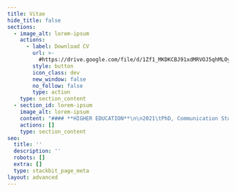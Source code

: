 ```yaml
---
title: Vitae
hide_title: false
sections:
  - image_alt: lorem-ipsum
    actions:
      - label: Download CV
        url: >-
          #https://drive.google.com/file/d/1Zf1_MKDKCBJ91xdMRVOJ5qhMLOyDjHMx/view?usp=sharing
        style: button
        icon_class: dev
        new_window: false
        no_follow: false
        type: action
    type: section_content
  - section_id: lorem-ipsum
    image_alt: lorem-ipsum
    content: "#### **HIGHER EDUCATION**\n\n2021\tPhD, Communication Studies, University of Iowa\r\nDissertation: “Understanding the Early Television Cartoon”\r\nDirectors: Timothy Havens and Thomas Lamarre (University of Chicago)\r\nCommittee members: Kembrew McLeod, Christopher Goetz, Laura Rigal\r\nStatus: Dissertation completed and accepted; graduation in May.\n\n2011\tMA, Media, Culture, and Communication, New York University\r\nThesis: “The Mediated Meme: Form and Change in Viral Media Culture”\n\n2002\tBA, Philosophy, Reed College\r\nThesis: “Analyzing the Conscious-Physical Link: On Chalmers’ Theory”\n\n#### **TEACHING EXPERIENCE**\n\nInstructor, University of Iowa\n\n2016\tTelevision Criticism\n\n2012-13\tMedia, Advertising, and Society (two terms)\n\nTeaching Assistant, University of Iowa\n\n2017\tMedia, Music, and Culture\n\n2014-15\tCore Concepts in Communication Studies (two terms)\n\n2014-17\tCommunication Theory in Everyday Life (three terms)\n\n2013-16\tThe Art of Persuading Others (two terms)\n\nAdjunct Instructor, Mercy College (NY)\n\n2011\tMedia in America\n\nGrader, New York University\n\n2010\tAdvertising and Society\n\nAssistant Teacher, Public School 9, Brooklyn, NY\n\n2009-10\tReading and math, first grade classroom, through federal America Reads / America Counts program\n\n#### **PUBLICATIONS**\n\n2022\t“United States Studio Animation after 1950 – TV.” Entry in Encyclopedia of Animation Studies. Edited by Eric Herhuth and Annabelle Honess Roe. Bloomsbury. Entry invited for forthcoming volume.\n\n2021\tHanna and Barbera: Conversations. Co-editing interview collection with Kevin Sandler. University Press of Mississippi. Securing permissions and preparing manuscript for forthcoming volume.\n\n2021\t“Saturday Morning Trojan Mouse: The Origins of the Creative-Driven Television Cartoon.” With Lev Cantoral. In Animated Mischief: Thirty Years of Cartoon Subversiveness, 1988-2018, edited by Brian Duchaney and David Silverman. McFarland & Company. Chapter revised, awaiting final comments, for forthcoming volume.\n\n2021\t“A Cultural History of the Digital Present,” book review of Kenneth Cmiel and John Durham Peters, Promiscuous Knowledge: Information, Image, and Other Truth Games in History (2020). Journal of Communication Inquiry. Review undergoing peer review and copy editing in advance of publication in forthcoming issue.\n\n2019\t“Children’s Television Programming.” Entry in The Sage International Encyclopedia of Mass Media and Society. Edited by Debra L. Merskin. Sage.\n\n2010\t“Cel Animation.” Online wiki article. Dead Media Archive.\n\n2010\t“Textual Closure (Formal).” Online wiki article. Dead Media Archive.\n\n#### **AWARDS AND FELLOWSHIPS**\n\n2020\tSociety for Animation Studies COVID-19 Stimulus Fund Award, with Kevin Sandler, Society for Animation Studies\n\n2020\tGraduate College Summer Fellowship, Graduate College, University of Iowa\n\n2016-17\tDepartment of Communication Studies Dissertation Award, University of Iowa\n\n2016-17\tGraduate Student Senate (GSS) travel awards, University of Iowa (two years)\n\n2013-17\tDepartment of Communication Studies Harshbarger conference presentation travel awards, University of Iowa (five years)\n\n2010\tInformal recognition of teaching (glass apple), Mrs. Ingrid Marshall, PS 9, Brooklyn, NY\n\n2008-09\tAmsterdam Merit Scholarship, University of Amsterdam\n\n2007-08\tNolte-Miller Scholarship, University of Minnesota\n\n1999-02\tTuition scholarships, Reed College (three years)\n\n#### **CONFERENCE PRESENTATIONS**\n\n2021\t“Principles of the Television Cartoon, or Illustrated Radio,” Society for Animation Studies annual conference, New Orleans, LA (accepted)\n\n2017\t“Comics Origin Stories: Histories of the Present,” International Communication Association annual conference, San Diego, CA\n\n2017\t“Historically Innovative Techniques of Animation,” Popular Culture Association annual conference, San Diego, CA. Organized and chaired panel of four papers\n\n2017\t“Quick and Dirty? The World Wide Web of Pornography,” Popular Culture Association annual conference, San Diego, CA\n\n2017\t“Sonorous Animation: Dave Fleischer’s Method of Marking Films for Producing Sound Effects,” Popular Culture Association annual conference, San Diego, CA. Read paper for absent colleague, Jeff Shuter\n\n2017\t“Notes for a Text/Genre/Media Communication Model,” Midwest Winter Workshop graduate conference, University of Iowa\n\n2016\t“The Origin of Adult Swim’s ‘Minimal’ Animation,” Society for Animation Studies annual conference, Singapore\n\n2016\t“The Film Short, Long Forgotten, Has in Fact Never Left,” Jakobsen Graduate Conference, Iowa City, IA\n\n2015\t“Digital Video Codecs: The New Suspension of Disbelief,” Society for Cinema and Media Studies annual conference, Montréal, Canada\n\n2014\t“Genre, Identity, and Culture: Cinema and Contemporary Sociality,” Midwest Winter Workshop graduate conference, University of Illinois at Urbana-Champaign\n\n2010\t“Selective Appropriation as Intertextual Innovation in The Simpsons,” Comparative Literary and Cultural Studies Graduate Conference, Stony Brook University\n\n#### **GUEST LECTURES**\n\n2021\t“Understanding the Early Television Cartoon,” invited talk for department colloquium, Communication Studies and Cinematic Arts, University of Iowa, currently preparing\n\n2016\t“What Do Pictures Do? Implications for Visual Rhetoric,” The Art of Persuading Others, University of Iowa\n\n2015\t“Living in an Online World: Teenage Culture on the Viral Internet,” Core Concepts in Communication Studies, University of Iowa\n\n2014-8\t“The Kardashians, the Robertsons, and Celebrity Family Cultures,” Communication Theory in Everyday Life, University of Iowa, delivered in four consecutive years.\r\nEdited version available at https://www.youtube.com/watch?v=bt69InGd3dk\n\n#### **TEACHING AND RESEARCH INTERESTS**\n\nThe television cartoon, animation, media theory, media history, genre, technology studies, sound studies, philosophy, gender, communication, culture, media literacy\n\n#### **OTHER EDUCATION**\n\n2008-9\tGraduate coursework, Media Studies, Universiteit van Amsterdam\n\n2006-8\tUndergraduate coursework, Film and Cultural Studies, University of Minnesota\n\n#### **RESEARCH EXPERIENCE**\n\n2017\tDissertation interview research study, Los Angeles, CA. Interviewed 29 animation industry professionals and animation scholars. Applied for and received IRB approval.\n\n#### **CERTIFICATIONS**\n\n2021\tUniversity of Iowa Center for the Integration of Teaching and Learning (CIRTL), Associate Level Certification (expected May 2021). To be awarded after completion of three semesters of CIRTL teaching observations, workshop attendance, completion of graduate Rhetoric course Topics in Teaching & Professional Development, and approval of upcoming Teaching as Research (TAR) project, “Structuring Classroom Learning Communities.”\n\n#### **SERVICE**\n\n2020-pr.\tOrganizer, Media Studies Publishing Pipeline. Graduate student journal article writing group, University of Iowa\n\n2019\tAssistant, Samuel J. Becker Memorial Conference. Department of Communication Studies, University of Iowa\n\n2018-20\tBoard member, Journal of Communication Inquiry. Advisory Board (two years)\n\n2017-18\tRespondent, department job candidate talks, assistant professor and associate professor positions. Department of Communication Studies, University of Iowa\n\n2016-18\tGraduate student representative, Graduate Student Advisory Committee. Department of Communication Studies, University of Iowa (two years)\n\n2016-17\tTreasurer and board member, EPX Studio. Co-planned EPXCON video game and animation conference, and coordinated budget and payments\n\n2015-19\tMentor for four incoming Media Studies PhD students in Communication Studies. Department of Communication Studies, University of Iowa (Gavin Feller, Bailey Kelley, Alexander Koch, Brandon McCasland)\n\n2015\tChaperone for 7 UI undergraduate students on trip to tour animation and gaming studios. With animator Peter Chanthanakone. San Francisco, CA.\n\n2009-10\tGraduate student representative, Graduate Student Organization. Department of Media, Culture, and Communication, New York University\n\n2000-01\tStudent board member, Technology Policy Committee. Computing and Information Services, Reed College\n\n#### **PROFESSIONAL AND ACADEMIC DEVELOPMENT**\n\n2020\tParticipant, Grant Writing Seminar for Graduate Students. Workshop series Graduate College, University of Iowa\n\n2019\tParticipant, Mindfulness-Based Stress Reduction course. Mindfulness Programs, University of Iowa Hospitals and Clinics, University of Iowa\n\n2019\tParticipant, Managing the Market – Job Docs. Workshop series for preparing job application documents, Graduate College, University of Iowa\n\n2018\tEnrolled student, Writing for Learned Journals. Publication preparation seminar, Graduate College, University of Iowa\n\n2017\tPaper evaluator, Jakobsen Graduate Conference. University of Iowa\n\n2016-pr.\tParticipant, graduate student Critical Theory Reading Group. University of Iowa\n\n2014-16\tOrganizer, graduate student Philosophy Reading Group. University of Iowa\n\n2013-pr.\tRegular participant, Project on Rhetoric of Inquiry (POROI), faculty pre-publication workshop series. Obermann Center, University of Iowa\n\n#### **MEDIA PRODUCTION EXPERIENCE**\n\n2017-pr.\tWebsite producer. tylersolonwilliams.com. Currently creating professional web site with information technology professional Moneer Rifai.\n\n2015-pr. Animator, filmmaker, graphic designer, sketch artist. At Iowa, completed Introduction to Animation, animation production course with Peter Chanthanakone, University of Iowa. Created and edited animated/live action student film, using Autodesk Maya. Completed prerequisite coursework in Basic Drawing, a traditional figure drawing course using a variety of subjects, papers, and pencils, and Graphic Design I, a digital design course using Adobe Illustrator and Photoshop.\n\n2014-pr.\tGuest lecturer, video producer, video editor. “The Kardashians, the Robertsons, and Celebrity Family Cultures,” University of Iowa course guest lecture. Produced recording with assistance of media professional Peder Goodman.\n\n2008-pr.\tLive-action film director and producer. I have completed two student films with live action footage. The most recent is my Iowa student film, “Good Vibrations: Metamorphosis.” The first was for Filmmaking International, CREA video production course with Ellen Verhoeff, Universiteit van Amsterdam. Filmed live action student films with multiple actors, edited footage, exhibited film for campus screenings.\n\n1998-99\tRadio DJ. Hosted a radio show on college radio station KRRC, Reed College. Primarily played jazz and hip hop on CD and vinyl.\n\n#### **PROFESSIONAL POSITIONS**\n\n2017-pr.\tAcademic writing tutor, University of Iowa Writing Center. Notable accomplishment: Proofread three UI nursing dissertations in APA style, for Nadia Sabbagh Steinberg, Rebecca Dickinson, and Miyeon Kim.\n\n2016-19\tJunior and senior editor and proofreader, ProofreadingPal Proofreading / Editing Services. Level 1 proofreader, level 2 Proofreader, and customer service representative. Notable accomplishment: Proofread over 300,000 total words in over 200 documents in all major writing styles.\n\n2012\tTechnical support supervisor, New York University. Information Technology office, New York, NY\n\n2006-07\tLevel 2 support technician, UnitedHealth Group. Plymouth, MN\n\n2003-04\tLevel 1 customer service representative, level 3 customer service representative, Vesta Corporation. Portland, OR\n\n1999-02\tDesktop support technician, Reed College. Portland, OR\n\n#### **SOFTWARE SKILLS**\n\nAdobe Creative Cloud software suite: Acrobat PDF editor, Animate vector animation creator, Audition audio editor, Illustrator Photoshop raster-grapics editor, Premiere Pro video editor.\n\nBlackboard Learn, Instructure Canvas, learning management systems\n\nGoogle Workspace / Suite, productivity software suite\n\nMicrosoft Office and Office 365, productivity software suites\n\nMicrosoft Windows 10, Apple macOS 11, Google Chrome OS, operating systems\n\nNintendo Switch and Sony PlayStation 4, gaming systems\n\nInformation technology (IT) technical support professional experience, 1999-present. Facility with software and hardware use and troubleshooting.\n\n#### **LANGUAGES**\n\nFrench, professional working proficiency\n\nGerman, limited working proficiency\n\nChinese, elementary proficiency\n\n#### **REFERENCES**\n\nTimothy Havens\r\nDissertation co-chair, Professor\r\nDepartment of Communication Studies\r\nUniversity of Iowa\r\n105C Becker Communication Studies Building\r\nIowa City, IA 52242\r\nOffice: 319-335-0580\r\ntimothy-havens@uiowa.edu\n\nThomas Lamarre\r\nDissertation co-chair, Professor\r\nDepartment of Cinema and Media Studies\r\nUniversity of Chicago\r\nClassics 304\r\n1010 E. 59th Street\r\nChicago, IL 60637\r\ntlamarre@uchicago.edu\n\nKembrew McLeod\r\nProfessor, Department Chair\r\nDepartment of Communication Studies\r\nUniversity of Iowa\r\n105C Becker Communication Studies Building\r\nIowa City, IA 52242\r\nOffice: 319-353-2259\r\nkembrew-mcleod@uiowa.edu\n\nChristopher Goetz\r\nAssistant Professor\r\nDepartment of Cinematic Arts\r\nUniversity of Iowa\r\n105 Becker Communication Studies Building\r\nIowa City, Iowa 52242\r\nOffice: 319-335-0325\r\nchristopher-goetz@uiowa.edu\n"
    actions: []
    type: section_content
seo:
  title: ''
  description: ''
  robots: []
  extra: []
  type: stackbit_page_meta
layout: advanced
---
```

